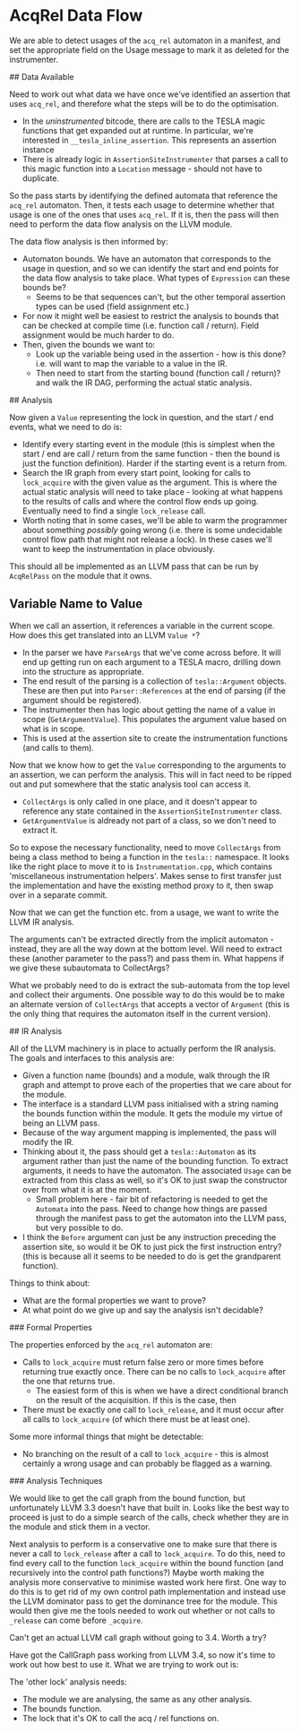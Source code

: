# AcqRel Data Flow

We are able to detect usages of the `acq_rel` automaton in a manifest,
and set the appropriate field on the Usage message to mark it as deleted
for the instrumenter.

## Data Available

Need to work out what data we have once we've identified an assertion
that uses `acq_rel`, and therefore what the steps will be to do the
optimisation.

* In the *uninstrumented* bitcode, there are calls to the TESLA magic
  functions that get expanded out at runtime. In particular, we're
  interested in `__tesla_inline_assertion`. This represents an assertion
  instance
* There is already logic in `AssertionSiteInstrumenter` that parses a
  call to this magic function into a `Location` message - should not
  have to duplicate.

So the pass starts by identifying the defined automata that reference
the `acq_rel` automaton. Then, it tests each usage to determine whether
that usage is one of the ones that uses `acq_rel`. If it is, then the
pass will then need to perform the data flow analysis on the LLVM
module. 

The data flow analysis is then informed by:

* Automaton bounds. We have an automaton that corresponds to the usage
  in question, and so we can identify the start and end points for the
  data flow analysis to take place. What types of `Expression` can these
  bounds be?
  * Seems to be that sequences can't, but the other temporal assertion
    types can be used (field assignment etc.)
* For now it might well be easiest to restrict the analysis to bounds
  that can be checked at compile time (i.e. function call / return).
  Field assignment would be much harder to do.
* Then, given the bounds we want to:
  * Look up the variable being used in the assertion - how is this done?
    i.e. will want to map the variable to a value in the IR.
  * Then need to start from the starting bound (function call / return)?
    and walk the IR DAG, performing the actual static analysis.

## Analysis

Now given a `Value` representing the lock in question, and the start /
end events, what we need to do is:

* Identify every starting event in the module (this is simplest when the
  start / end are call / return from the same function - then the bound
  is just the function definition). Harder if the starting event is a
  return from.
* Search the IR graph from every start point, looking for calls to
  `lock_acquire` with the given value as the argument. This is where the
  actual static analysis will need to take place - looking at what
  happens to the results of calls and where the control flow ends up
  going. Eventually need to find a single `lock_release` call.
* Worth noting that in some cases, we'll be able to warm the programmer
  about something *possibly* going wrong (i.e. there is some undecidable
  control flow path that might not release a lock). In these cases we'll
  want to keep the instrumentation in place obviously.

This should all be implemented as an LLVM pass that can be run by
`AcqRelPass` on the module that it owns.

## Variable Name to Value

When we call an assertion, it references a variable in the current
scope. How does this get translated into an LLVM `Value *`?

* In the parser we have `ParseArgs` that we've come across before. It
  will end up getting run on each argument to a TESLA macro, drilling
  down into the structure as appropriate.
* The end result of the parsing is a collection of `tesla::Argument`
  objects. These are then put into `Parser::References` at the end of
  parsing (if the argument should be registered).
* The instrumenter then has logic about getting the name of a value in
  scope (`GetArgumentValue`). This populates the argument value based on
  what is in scope.
* This is used at the assertion site to create the instrumentation
  functions (and calls to them).

Now that we know how to get the `Value` corresponding to the arguments
to an assertion, we can perform the analysis. This will in fact need to
be ripped out and put somewhere that the static analysis tool can access
it.

* `CollectArgs` is only called in one place, and it doesn't appear to
  reference any state contained in the `AssertionSiteInstrumenter`
  class.
* `GetArgumentValue` is aldready not part of a class, so we don't need
  to extract it.

So to expose the necessary functionality, need to move `CollectArgs`
from being a class method to being a function in the `tesla::`
namespace. It looks like the right place to move it to is
`Instrumentation.cpp`, which contains 'miscellaneous instrumentation
helpers'. Makes sense to first transfer just the implementation and have
the existing method proxy to it, then swap over in a separate commit.

Now that we can get the function etc. from a usage, we want to write the
LLVM IR analysis.

The arguments can't be extracted directly from the implicit automaton -
instead, they are all the way down at the bottom level. Will need to
extract these (another parameter to the pass?) and pass them in. What
happens if we give these subautomata to CollectArgs?

What we probably need to do is extract the sub-automata from the top
level and collect their arguments. One possible way to do this would be
to make an alternate version of `CollectArgs` that accepts a vector of
`Argument` (this is the only thing that requires the automaton itself in
the current version).

## IR Analysis

All of the LLVM machinery is in place to actually perform the IR
analysis. The goals and interfaces to this analysis are:

* Given a function name (bounds) and a module, walk through the IR graph
  and attempt to prove each of the properties that we care about for the
  module.
* The interface is a standard LLVM pass initialised with a string naming
  the bounds function within the module. It gets the module my virtue of
  being an LLVM pass.
* Because of the way argument mapping is implemented, the pass will
  modify the IR.
* Thinking about it, the pass should get a `tesla::Automaton` as its
  argument rather than just the name of the bounding function. To
  extract arguments, it needs to have the automaton. The associated
  `Usage` can be extracted from this class as well, so it's OK to just
  swap the constructor over from what it is at the moment.
  * Small problem here - fair bit of refactoring is needed to get the
    `Automata` into the pass. Need to change how things are passed
    through the manifest pass to get the automaton into the LLVM pass,
    but very possible to do.
* I think the `Before` argument can just be any instruction preceding
  the assertion site, so would it be OK to just pick the first
  instruction entry? (this is because all it seems to be needed to do is
  get the grandparent function).

Things to think about:

* What are the formal properties we want to prove?
* At what point do we give up and say the analysis isn't decidable?

### Formal Properties

The properties enforced by the `acq_rel` automaton are:

* Calls to `lock_acquire` must return false zero or more times before
  returning true exactly once. There can be no calls to `lock_acquire`
  after the one that returns true.
  * The easiest form of this is when we have a direct conditional branch
    on the result of the acquisition. If this is the case, then
* There must be exactly one call to `lock_release`, and it must occur
  after all calls to `lock_acquire` (of which there must be at least
  one).

Some more informal things that might be detectable:

* No branching on the result of a call to `lock_acquire` - this is
  almost certainly a wrong usage and can probably be flagged as a
  warning.

### Analysis Techniques

We would like to get the call graph from the bound function, but
unfortunately LLVM 3.3 doesn't have that built in. Looks like the best
way to proceed is just to do a simple search of the calls, check whether
they are in the module and stick them in a vector.

Next analysis to perform is a conservative one to make sure that there
is never a call to `lock_release` after a call to `lock_acquire`. To do
this, need to find every call to the function `lock_acquire` within the
bound function (and recursively into the control path functions?) Maybe
worth making the analysis more conservative to minimise wasted work here
first. One way to do this is to get rid of my own control path
implementation and instead use the LLVM dominator pass to get the
dominance tree for the module. This would then give me the tools needed
to work out whether or not calls to `_release` can come before
`_acquire`.

Can't get an actual LLVM call graph without going to 3.4. Worth a try?

Have got the CallGraph pass working from LLVM 3.4, so now it's time to
work out how best to use it. What we are trying to work out is:

The 'other lock' analysis needs:

* The module we are analysing, the same as any other analysis.
* The bounds function.
* The lock that it's OK to call the acq / rel functions on.
